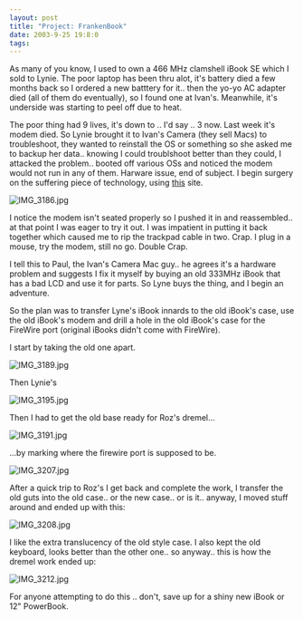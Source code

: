 ```yaml
---
layout: post
title: "Project: FrankenBook"
date: 2003-9-25 19:8:0
tags: 
---
```


As many of you know, I used to own a 466 MHz clamshell iBook SE which I sold to Lynie. The poor laptop has been thru alot, it's battery died a few months back so I ordered a new batttery for it.. then the yo-yo AC adapter died (all of them do eventually), so I found one at Ivan's. Meanwhile, it's underside was starting to peel off due to heat.

The poor thing had 9 lives, it's down to .. I'd say .. 3 now. Last week it's modem died. So Lynie brought it to Ivan's Camera (they sell Macs) to troubleshoot, they wanted to reinstall the OS or something so she asked me to backup her data.. knowing I could troublshoot better than they could, I attacked the problem.. booted off various OSs and noticed the modem would not run in any of them. Harware issue, end of subject. I begin surgery on the suffering piece of technology, using [this][1] site.



![IMG_3186.jpg][2]






I notice the modem isn't seated properly so I pushed it in and reassembled.. at that point I was eager to try it out. I was impatient in putting it back together which caused me to rip the trackpad cable in two. Crap. I plug in a mouse, try the modem, still no go. Double Crap.

I tell this to Paul, the Ivan's Camera Mac guy.. he agrees it's a hardware problem and suggests I fix it myself by buying an old 333MHz iBook that has a bad LCD and use it for parts. So Lyne buys the thing, and I begin an adventure.

So the plan was to transfer Lyne's iBook innards to the old iBook's case, use the old iBook's modem and drill a hole in the old iBook's case for the FireWire port (original iBooks didn't come with FireWire).

I start by taking the old one apart.



![IMG_3189.jpg][3]






Then Lynie's






![IMG_3195.jpg][4]






Then I had to get the old base ready for Roz's dremel...



![IMG_3191.jpg][5]






...by marking where the firewire port is supposed to be.



![IMG_3207.jpg][6]






After a quick trip to Roz's I get back and complete the work, I transfer the old guts into the old case.. or the new case.. or is it.. anyway, I moved stuff around and ended up with this:



![IMG_3208.jpg][7]






I like the extra translucency of the old style case. I also kept the old keyboard, looks better than the other one.. so anyway.. this is how the dremel work ended up:



![IMG_3212.jpg][8]






For anyone attempting to do this .. don't, save up for a shiny new iBook or 12" PowerBook.



   [1]: http://caslis.com/mac/ibook/ibdrive.html
   [2]: http://2.bp.blogspot.com/-kWJDQu32U8Q/Tn0PvWE6GyI/AAAAAAAAAHw/Kn4CcSRnDlM/s320/IMG_3186.jpg
   [3]: http://2.bp.blogspot.com/-9QjYXTBHraA/Tn0PvuJOswI/AAAAAAAAAHk/02E5j-L82Ac/s320/IMG_3189.jpg
   [4]: http://2.bp.blogspot.com/-vv2lDC1Wlfs/Tn0PwWHEM1I/AAAAAAAAAH0/kvkgCONHuQw/s320/IMG_3195.jpg
   [5]: http://3.bp.blogspot.com/-OmTpRW1j_LY/Tn0PvxFm72I/AAAAAAAAAHo/_MDBB7sDnhg/s320/IMG_3191.jpg
   [6]: http://1.bp.blogspot.com/-g04zpzr3i6Q/Tn0PxNM8Z4I/AAAAAAAAAIE/srRLTmVMXHY/s320/IMG_3207.jpg
   [7]: http://4.bp.blogspot.com/-iWSQCARsKG0/Tn0PxQdZb_I/AAAAAAAAAH8/0GpqVLXsU5g/s320/IMG_3208.jpg
   [8]: http://4.bp.blogspot.com/-DdexpLLFRhA/Tn0PxYGVzuI/AAAAAAAAAIA/i8xPKpLz8To/s320/IMG_3212.jpg
